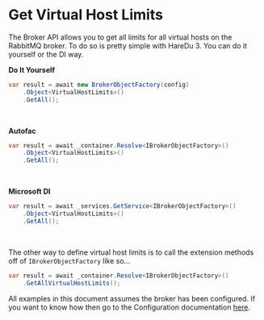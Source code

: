# Get Virtual Host Limits

The Broker API allows you to get all limits for all virtual hosts on the RabbitMQ broker. To do so is pretty simple with HareDu 3. You can do it yourself or the DI way.

**Do It Yourself**

```c#
var result = await new BrokerObjectFactory(config)
    .Object<VirtualHostLimits>()
    .GetAll();
```
<br>

**Autofac**

```c#
var result = await _container.Resolve<IBrokerObjectFactory>()
    .Object<VirtualHostLimits>()
    .GetAll();
```
<br>

**Microsoft DI**

```c#
var result = await _services.GetService<IBrokerObjectFactory>()
    .Object<VirtualHostLimits>()
    .GetAll();
```
<br>

The other way to define virtual host limits is to call the extension methods off of ```IBrokerObjectFactory``` like so...

```c#
var result = await _container.Resolve<IBrokerObjectFactory>()
    .GetAllVirtualHostLimits();
```

All examples in this document assumes the broker has been configured. If you want to know how then go to the Configuration documentation [here](https://github.com/ahives/HareDu3/blob/master/docs/configuration.md).

